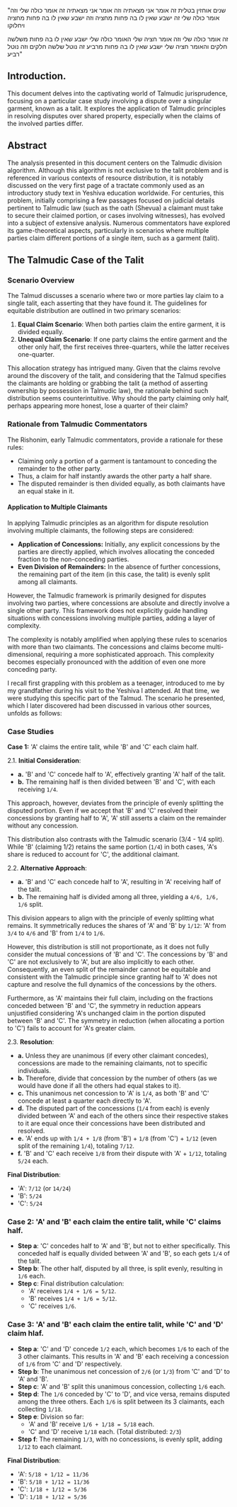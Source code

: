 "שנים אוחזין בטלית זה אומר אני מצאתיה וזה אומר אני מצאתיה זה אומר כולה שלי וזה אומר כולה שלי זה ישבע שאין לו בה פחות מחציה וזה ישבע שאין לו בה פחות מחציה ויחלוקו

זה אומר כולה שלי וזה אומר חציה שלי האומר כולה שלי ישבע שאין לו בה פחות משלשה חלקים והאומר חציה שלי ישבע שאין לו בה פחות מרביע זה נוטל שלשה חלקים וזה נוטל רביע"

## Introduction.
This document delves into the captivating world of Talmudic jurisprudence, focusing on a particular case study involving a dispute over a singular garment, known as a talit. It explores the application of Talmudic principles in resolving disputes over shared property, especially when the claims of the involved parties differ.

## Abstract

The analysis presented in this document centers on the Talmudic division algorithm. Although this algorithm is not exclusive to the talit problem and is referenced in various contexts of resource distribution, it is notably discussed on the very first page of a tractate commonly used as an introductory study text in Yeshiva education worldwide. For centuries, this problem, initially comprising a few passages focused on judicial details pertinent to Talmudic law (such as the oath (Shevua) a claimant must take to secure their claimed portion, or cases involving witnesses), has evolved into a subject of extensive analysis. Numerous commentators have explored its game-theoretical aspects, particularly in scenarios where multiple parties claim different portions of a single item, such as a garment (talit).

## The Talmudic Case of the Talit

### Scenario Overview
The Talmud discusses a scenario where two or more parties lay claim to a single talit, each asserting that they have found it. The guidelines for equitable distribution are outlined in two primary scenarios:

1. **Equal Claim Scenario**: When both parties claim the entire garment, it is divided equally.
2. **Unequal Claim Scenario**: If one party claims the entire garment and the other only half, the first receives three-quarters, while the latter receives one-quarter.

This allocation strategy has intrigued many. Given that the claims revolve around the discovery of the talit, and considering that the Talmud specifies the claimants are holding or grabbing the talit (a method of asserting ownership by possession in Talmudic law), the rationale behind such distribution seems counterintuitive. Why should the party claiming only half, perhaps appearing more honest, lose a quarter of their claim?

### Rationale from Talmudic Commentators

The Rishonim, early Talmudic commentators, provide a rationale for these rules:

- Claiming only a portion of a garment is tantamount to conceding the remainder to the other party.
- Thus, a claim for half instantly awards the other party a half share.
- The disputed remainder is then divided equally, as both claimants have an equal stake in it.

#### Application to Multiple Claimants

In applying Talmudic principles as an algorithm for dispute resolution involving multiple claimants, the following steps are considered:

- **Application of Concessions:** Initially, any explicit concessions by the parties are directly applied, which involves allocating the conceded fraction to the non-conceding parties.
- **Even Division of Remainders:** In the absence of further concessions, the remaining part of the item (in this case, the talit) is evenly split among all claimants.

However, the Talmudic framework is primarily designed for disputes involving two parties, where concessions are absolute and directly involve a single other party. This framework does not explicitly guide handling situations with concessions involving multiple parties, adding a layer of complexity.

The complexity is notably amplified when applying these rules to scenarios with more than two claimants. The concessions and claims become multi-dimensional, requiring a more sophisticated approach. This complexity becomes especially pronounced with the addition of even one more conceding party.

I recall first grappling with this problem as a teenager, introduced to me by my grandfather during his visit to the Yeshiva I attended. At that time, we were studying this specific part of the Talmud. The scenario he presented, which I later discovered had been discussed in various other sources, unfolds as follows:

### Case Studies

**Case 1:** 'A' claims the entire talit, while 'B' and 'C' each claim half.

2.1. **Initial Consideration**:
   - **a.** 'B' and 'C' concede half to 'A', effectively granting 'A' half of the talit.
   - **b.** The remaining half is then divided between 'B' and 'C', with each receiving `1/4`.

   This approach, however, deviates from the principle of evenly splitting the disputed portion. Even if we accept that 'B' and 'C' resolved their concessions by granting half to 'A', 'A' still asserts a claim on the remainder without any concession.

   This distribution also contrasts with the Talmudic scenario (3/4 - 1/4 split). While 'B' (claiming 1/2) retains the same portion (`1/4`) in both cases, 'A's share is reduced to account for 'C', the additional claimant.
 
2.2. **Alternative Approach**:
   - **a.** 'B' and 'C' each concede half to 'A', resulting in 'A' receiving half of the talit.
   - **b.** The remaining half is divided among all three, yielding a `4/6, 1/6, 1/6` split.

   This division appears to align with the principle of evenly splitting what remains. It symmetrically reduces the shares of 'A' and 'B' by `1/12`: 'A' from `3/4` to `4/6` and 'B' from `1/4` to `1/6`.

   However, this distribution is still not proportionate, as it does not fully consider the mutual concessions of 'B' and 'C'. The concessions by 'B' and 'C' are not exclusively to 'A', but are also implicitly to each other. Consequently, an even split of the remainder cannot be equitable and consistent with the Talmudic principle since granting half to 'A' does not capture and resolve the full dynamics of the concessions by the others.

   Furthermore, as 'A' maintains their full claim, including on the fractions conceded between 'B' and 'C', the symmetry in reduction appears unjustified considering 'A's unchanged claim in the portion disputed between 'B' and 'C'. The symmetry in reduction (when allocating a portion to 'C') fails to account for 'A's greater claim.

2.3. **Resolution**:
   - **a.** Unless they are unanimous (if every other claimant concedes), concessions are made to the remaining claimants, not to specific individuals.
   - **b.** Therefore, divide that concession by the number of others (as we would have done if all the others had equal stakes to it).
   - **c.** This unanimous net concession to 'A' is `1/4`, as both 'B' and 'C' concede at least a quarter each directly to 'A'.
   - **d.** The disputed part of the concessions (`1/4` from each) is evenly divided between 'A' and each of the others since their respective stakes to it are equal once their concessions have been distributed and resolved.
   - **e.** 'A' ends up with `1/4 + 1/8` (from 'B') + `1/8` (from 'C') + `1/12` (even split of the remaining `1/4`), totaling `7/12`.
   - **f.** 'B' and 'C' each receive `1/8` from their dispute with 'A' + `1/12`, totaling `5/24` each.

**Final Distribution**:
- 'A': `7/12` (or `14/24`)
- 'B': `5/24`
- 'C': `5/24`


### Case 2: 'A' and 'B' each claim the entire talit, while 'C' claims half.

- **Step a**: 'C' concedes half to 'A' and 'B', but not to either specifically. This conceded half is equally divided between 'A' and 'B', so each gets `1/4` of the talit.
- **Step b**: The other half, disputed by all three, is split evenly, resulting in `1/6` each.
- **Step c**: Final distribution calculation:
  - 'A' receives `1/4 + 1/6 = 5/12`.
  - 'B' receives `1/4 + 1/6 = 5/12`.
  - 'C' receives `1/6`.

### Case 3: 'A' and 'B' each claim the entire talit, while 'C' and 'D' claim hlaf.

- **Step a**: 'C' and 'D' concede `1/2` each, which becomes `1/6` to each of the 3 other claimants. This results in 'A' and 'B' each receiving a concession of `1/6` from 'C' and 'D' respectively.
- **Step b**: The unanimous net concession of `2/6` (or `1/3`) from 'C' and 'D' to 'A' and 'B'.
- **Step c**: 'A' and 'B' split this unanimous concession, collecting `1/6` each.
- **Step d**: The `1/6` conceded by 'C' to 'D', and vice versa, remains disputed among the three others. Each `1/6` is split between its 3 claimants, each collecting `1/18`.
- **Step e**: Division so far:
  - 'A' and 'B' receive `1/6 + 1/18 = 5/18` each.
  - 'C' and 'D' receive `1/18` each. (Total distributed: `2/3`)
- **Step f**: The remaining `1/3`, with no concessions, is evenly split, adding `1/12` to each claimant.

**Final Distribution**:
- 'A': `5/18 + 1/12 = 11/36`
- 'B': `5/18 + 1/12 = 11/36`
- 'C': `1/18 + 1/12 = 5/36`
- 'D': `1/18 + 1/12 = 5/36`

